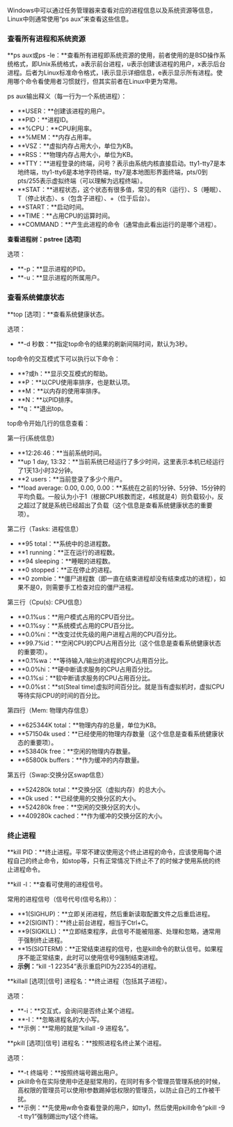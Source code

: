 Windows中可以通过任务管理器来查看对应的进程信息以及系统资源等信息，Linux中则通常使用“ps aux”来查看这些信息。

### 查看所有进程和系统资源

**ps aux或ps -le：**查看所有进程即系统资源的使用，前者使用的是BSD操作系统格式，即Unix系统格式，a表示前台进程，u表示创建该进程的用户，x表示后台进程。后者为Linux标准命令格式，l表示显示详细信息，e表示显示所有进程。使用哪个命令看使用者习惯就行，但其实前者在Linux中更为常用。

ps aux输出释义（每一行为一个系统进程）：

* **USER：**创建该进程的用户。
* **PID：**进程ID。
* **%CPU：**CPU利用率。
* **%MEM：**内存占用率。
* **VSZ：**虚拟内存占用大小，单位为KB。
* **RSS：**物理内存占用大小，单位为KB。
* **TTY：**进程登录的终端，问号？表示由系统内核直接启动。tty1-tty7是本地终端，tty1-tty6是本地字符终端，tty7是本地图形界面终端，pts/0到pts/255表示虚拟终端（可以理解为远程终端）。
* **STAT：**进程状态，这个状态有很多值，常见的有R（运行）、S（睡眠）、T（停止状态）、s（包含子进程）、+（位于后台）。
* **START：**启动时间。
* **TIME：**占用CPU的运算时间。
* **COMMAND：**产生此进程的命令（通常由此看出运行的是哪个进程）。

**查看进程树：pstree \[选项\]**

选项：

* **-p：**显示进程的PID。
* **-u：**显示进程的所属用户。

### 查看系统健康状态

**top \[选项\]：**查看系统健康状态。

选项：

* **-d 秒数：**指定top命令的结果的刷新间隔时间，默认为3秒。

top命令的交互模式下可以执行以下命令：

* **?或h：**显示交互模式的帮助。
* **P：**以CPU使用率排序，也是默认项。
* **M：**以内存的使用率排序。
* **N：**以PID排序。
* **q：**退出top。

top命令开始几行的信息查看：

第一行\(系统信息\)

* **12:26:46：**当前系统时间。
* **up 1 day, 13:32：**当前系统已经运行了多少时间，这里表示本机已经运行了1天13小时32分钟。
* **2 users：**当前登录了多少个用户。
* **load average: 0.00, 0.00, 0.00：**系统在之前的1分钟、5分钟、15分钟的平均负载。一般认为小于1（根据CPU核数而定，4核就是4）则负载较小，反之超过了就是系统已经超出了负载（这个信息是查看系统健康状态的重要项）。

第二行（Tasks: 进程信息）

* **95 total：**系统中的总进程数。
* **1 running：**正在运行的进程数。
* **94 sleeping：**睡眠的进程数。
* **0 stopped：**正在停止的进程。
* **0 zombie：**僵尸进程数（即一直在结束进程却没有结束成功的进程），如果不是0，则需要手工检查对应的僵尸进程。

第三行（Cpu\(s\): CPU信息）

* **0.1%us：**用户模式占用的CPU百分比。
* **0.1%sy：**系统模式占用的CPU百分比。
* **0.0%ni：**改变过优先级的用户进程占用的CPU百分比。
* **99.7%id：**空闲CPU的CPU占用百分比（这个信息是查看系统健康状态的重要项）。
* **0.1%wa：**等待输入/输出的进程的CPU占用百分比。
* **0.0%hi：**硬中断请求服务的CPU占用百分比。
* **0.1%si：**软中断请求服务的CPU占用百分比。
* **0.0%st：**st\(Steal time\)虚拟时间百分比。就是当有虚拟机时，虚拟CPU等待实际CPU的时间的百分比。

第四行（Mem: 物理内存信息）

* **625344K total：**物理内存的总量，单位为KB。
* **571504k used：**已经使用的物理内存数量（这个信息是查看系统健康状态的重要项）。
* **53840k free：**空闲的物理内存数量。
* **65800k buffers：**作为缓冲的内存数量。

第五行（Swap:交换分区swap信息）

* **524280k total：**交换分区（虚拟内存）的总大小。
* **0k used：**已经使用的交换分区的大小。
* **524280k free：**空闲的交换分区的大小。
* **409280k cached：**作为缓冲的交换分区的大小。

### 终止进程

**kill PID：**终止进程。平常不建议使用这个终止进程的命令，应该使用每个进程自己的终止命令，如stop等，只有正常情况下终止不了的时候才使用系统的终止进程命令。

**kill -l：**查看可使用的进程信号。

常用的进程信号（信号代号\(信号名称\)）：

* **1\(SIGHUP\)：**立即关闭进程，然后重新读取配置文件之后重启进程。
* **2\(SIGINT\)：**终止前台进程，相当于Ctrl+C。
* **9\(SIGKILL\)：**立即结束程序，此信号不能被阻塞、处理和忽略，通常用于强制终止进程。
* **15\(SIGTERM\)：**正常结束进程的信号，也是kill命令的默认信号。如果程序不能正常结束，此时可以使用信号9强制结束进程。
* **示例：**“kill -1 22354”表示重启PID为22354的进程。

**killall \[选项\]\[信号\] 进程名：**终止进程（包括其子进程）。

选项：

* **-i：**交互式，会询问是否终止某个进程。
* **-I：**忽略进程名的大小写。
* **示例：**常用的就是“killall -9 进程名”。

**pkill \[选项\]\[信号\] 进程名：**按照进程名终止某个进程。

选项：

* **-t 终端号：**按照终端号踢出用户。
* pkill命令在实际使用中还是挺常用的，在同时有多个管理员管理系统的时候，高权限的管理员可以使用t参数踢掉低权限的管理员，以防止自己的工作被干扰。
* **示例：**先使用w命令查看登录的用户，如tty1，然后使用pkill命令“pkill -9 -t tty1”强制踢出tty1这个终端。



